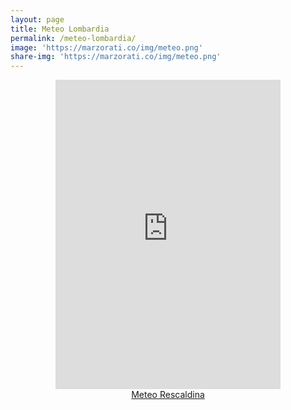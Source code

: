 ```yaml
---
layout: page
title: Meteo Lombardia
permalink: /meteo-lombardia/
image: 'https://marzorati.co/img/meteo.png'
share-img: 'https://marzorati.co/img/meteo.png'
---
```

<center>
<iframe src="https://astrogeo.va.it/meteo/widget/widget.php?colore=blu&temperatura=true" style="width:360px;height:495px; border:none"></iframe>
<br>
<center><a id='wdgt_6124990a7c73addd448b4567' href='https://www.3bmeteo.com/meteo/rescaldina/'>Meteo Rescaldina</a></center>
<script type="text/javascript">
var wid='6124990a7c73addd448b4567';
(function() {
	var wdgt = document.createElement('script'); wdgt.type = 'text/javascript'; wdgt.async = true;
	wdgt.src = '//widget.3bmeteo.com/widget.js';
	var s = document.getElementsByTagName('script')[0]; s.parentNode.insertBefore(wdgt, s);
})();
</script>
</center>
